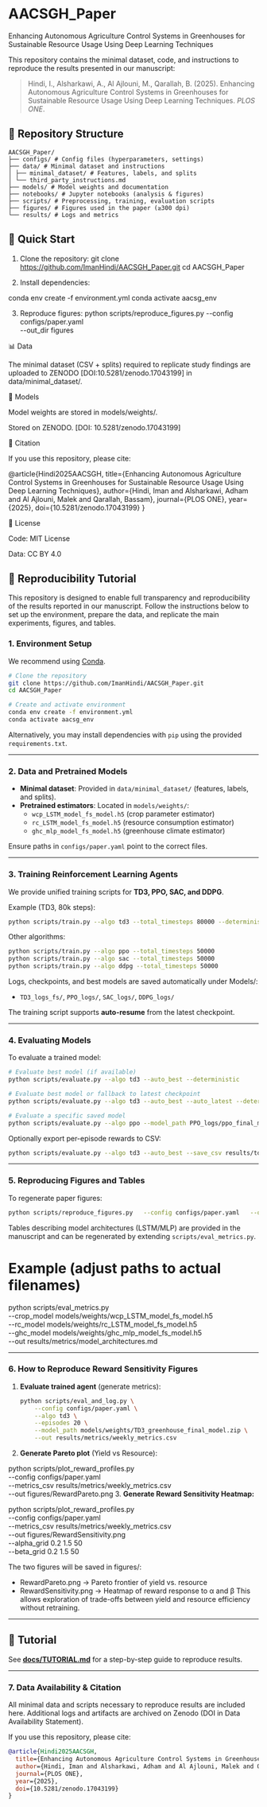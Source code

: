 # AACSGH_Paper
Enhancing Autonomous Agriculture Control Systems in Greenhouses for Sustainable Resource Usage Using Deep Learning Techniques

This repository contains the minimal dataset, code, and instructions to reproduce the results presented in our manuscript:

> Hindi, I., Alsharkawi, A., Al Ajlouni, M., Qarallah, B. (2025). Enhancing Autonomous Agriculture Control Systems in Greenhouses for Sustainable Resource Usage Using Deep Learning Techniques. *PLOS ONE*.  

## 📂 Repository Structure
```
AACSGH_Paper/
├── configs/ # Config files (hyperparameters, settings)
├── data/ # Minimal dataset and instructions
│ ├── minimal_dataset/ # Features, labels, and splits
│ └── third_party_instructions.md
├── models/ # Model weights and documentation
├── notebooks/ # Jupyter notebooks (analysis & figures)
├── scripts/ # Preprocessing, training, evaluation scripts
├── figures/ # Figures used in the paper (≥300 dpi)
└── results/ # Logs and metrics
```

## 🚀 Quick Start
1. Clone the repository:
   git clone https://github.com/ImanHindi/AACSGH_Paper.git
   cd AACSGH_Paper

2. Install dependencies:

conda env create -f environment.yml
conda activate aacsg_env

3. Reproduce figures:
python scripts/reproduce_figures.py --config configs/paper.yaml \
    --out_dir figures

📊 Data

The minimal dataset (CSV + splits) required to replicate study findings are uploaded to ZENODO [DOI:10.5281/zenodo.17043199] in data/minimal_dataset/.



🤖 Models

Model weights are stored in models/weights/.

Stored on ZENODO. [DOI: 10.5281/zenodo.17043199]

🔬 Citation

If you use this repository, please cite:

@article{Hindi2025AACSGH,
  title={Enhancing Autonomous Agriculture Control Systems in Greenhouses for Sustainable Resource Usage Using Deep Learning Techniques},
  author={Hindi, Iman and Alsharkawi, Adham and Al Ajlouni, Malek and Qarallah, Bassam},
  journal={PLOS ONE},
  year={2025},
  doi={10.5281/zenodo.17043199}
}

📜 License

Code: MIT License

Data: CC BY 4.0



## 🧪 Reproducibility Tutorial

This repository is designed to enable full transparency and reproducibility of the results reported in our manuscript. Follow the instructions below to set up the environment, prepare the data, and replicate the main experiments, figures, and tables.

### 1. Environment Setup
We recommend using [Conda](https://docs.conda.io/en/latest/).  

```bash
# Clone the repository
git clone https://github.com/ImanHindi/AACSGH_Paper.git
cd AACSGH_Paper

# Create and activate environment
conda env create -f environment.yml
conda activate aacsg_env
```

Alternatively, you may install dependencies with `pip` using the provided `requirements.txt`.

---

### 2. Data and Pretrained Models
- **Minimal dataset**: Provided in `data/minimal_dataset/` (features, labels, and splits).  
- **Pretrained estimators**: Located in `models/weights/`:
  - `wcp_LSTM_model_fs_model.h5` (crop parameter estimator)  
  - `rc_LSTM_model_fs_model.h5` (resource consumption estimator)  
  - `ghc_mlp_model_fs_model.h5` (greenhouse climate estimator)  

Ensure paths in `configs/paper.yaml` point to the correct files.

---

### 3. Training Reinforcement Learning Agents
We provide unified training scripts for **TD3, PPO, SAC, and DDPG**.  

Example (TD3, 80k steps):
```bash
python scripts/train.py --algo td3 --total_timesteps 80000 --deterministic_eval
```

Other algorithms:
```bash
python scripts/train.py --algo ppo --total_timesteps 50000
python scripts/train.py --algo sac --total_timesteps 50000
python scripts/train.py --algo ddpg --total_timesteps 50000
```

Logs, checkpoints, and best models are saved automatically under Models/:
- `TD3_logs_fs/`, `PPO_logs/`, `SAC_logs/`, `DDPG_logs/`

The training script supports **auto-resume** from the latest checkpoint.

---

### 4. Evaluating Models
To evaluate a trained model:

```bash
# Evaluate best model (if available)
python scripts/evaluate.py --algo td3 --auto_best --deterministic

# Evaluate best model or fallback to latest checkpoint
python scripts/evaluate.py --algo td3 --auto_best --auto_latest --deterministic

# Evaluate a specific saved model
python scripts/evaluate.py --algo ppo --model_path PPO_logs/ppo_final_model.zip --episodes 20
```

Optionally export per-episode rewards to CSV:
```bash
python scripts/evaluate.py --algo td3 --auto_best --save_csv results/td3_eval_rewards.csv
```

---

### 5. Reproducing Figures and Tables
To regenerate paper figures:
```bash
python scripts/reproduce_figures.py   --config configs/paper.yaml   --out_dir figures
```

Tables describing model architectures (LSTM/MLP) are provided in the manuscript and can be regenerated by extending `scripts/eval_metrics.py`.
# Example (adjust paths to actual filenames)
python scripts/eval_metrics.py \
  --crop_model models/weights/wcp_LSTM_model_fs_model.h5 \
  --rc_model   models/weights/rc_LSTM_model_fs_model.h5 \
  --ghc_model  models/weights/ghc_mlp_model_fs_model.h5 \
  --out results/metrics/model_architectures.md

---

### 6. How to Reproduce Reward Sensitivity Figures

1. **Evaluate trained agent** (generate metrics):
   ```bash
   python scripts/eval_and_log.py \
       --config configs/paper.yaml \
       --algo td3 \
       --episodes 20 \
       --model_path models/weights/TD3_greenhouse_final_model.zip \
       --out results/metrics/weekly_metrics.csv

2. **Generate Pareto plot** (Yield vs Resource):

python scripts/plot_reward_profiles.py \
    --config configs/paper.yaml \
    --metrics_csv results/metrics/weekly_metrics.csv \
    --out figures/RewardPareto.png
3. **Generate Reward Sensitivity Heatmap:**

python scripts/plot_reward_profiles.py \
    --config configs/paper.yaml \
    --metrics_csv results/metrics/weekly_metrics.csv \
    --out figures/RewardSensitivity.png \
    --alpha_grid 0.2 1.5 50 \
    --beta_grid 0.2 1.5 50

The two figures will be saved in figures/:
* RewardPareto.png → Pareto frontier of yield vs. resource
* RewardSensitivity.png → Heatmap of reward response to α and β
This allows exploration of trade-offs between yield and resource efficiency without retraining.

---
## 🧭 Tutorial
See **[docs/TUTORIAL.md](docs/TUTORIAL.md)** for a step-by-step guide to reproduce results.


---
### 7. Data Availability & Citation
All minimal data and scripts necessary to reproduce results are included here. Additional logs and artifacts are archived on Zenodo (DOI in Data Availability Statement).  

If you use this repository, please cite:

```bibtex
@article{Hindi2025AACSGH,
  title={Enhancing Autonomous Agriculture Control Systems in Greenhouses for Sustainable Resource Usage Using Deep Learning Techniques},
  author={Hindi, Iman and Alsharkawi, Adham and Al Ajlouni, Malek and Qarallah, Bassam},
  journal={PLOS ONE},
  year={2025},
  doi={10.5281/zenodo.17043199}
}
```


